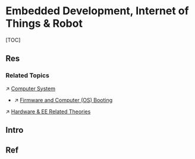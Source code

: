 # Embedded Development, Internet of Things & Robot

[TOC]



## Res
### Related Topics
↗ [Computer System](../🔑%20CS%20Core/👷🏾‍♂️%20Computer%20System/Computer%20System.md)
- ↗ [Firmware and Computer (OS) Booting](../🔑%20CS%20Core/👷🏾‍♂️%20Computer%20System/Firmware%20and%20Computer%20(OS)%20Booting/Firmware%20and%20Computer%20(OS)%20Booting.md)

↗ [Hardware & EE Related Theories](../🔑%20CS%20Core/Hardware%20&%20EE%20Related%20Theories/Hardware%20&%20EE%20Related%20Theories.md)




## Intro



## Ref
